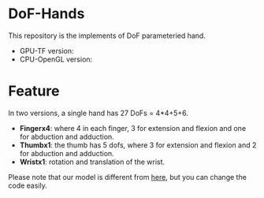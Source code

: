 DoF-Hands
=========================
This repository is the implements of DoF parameteried hand.
- GPU-TF version: 
- CPU-OpenGL version: 

Feature
=========================
In two versions, a single hand has 27 DoFs = 4*4+5+6.

- **Fingerx4**: where 4 in each finger, 3 for extension and flexion and one for abduction and adduction.
- **Thumbx1**:  the thumb has 5 dofs, where 3 for extension and flexion and 2 for abduction and adduction.
- **Wristx1**:  rotation and translation of the wrist.

Please note that our model is different from [here](https://biology.stackexchange.com/questions/30857/does-the-human-hand-have-27-degrees-of-freedom), but you can change the code easily.
